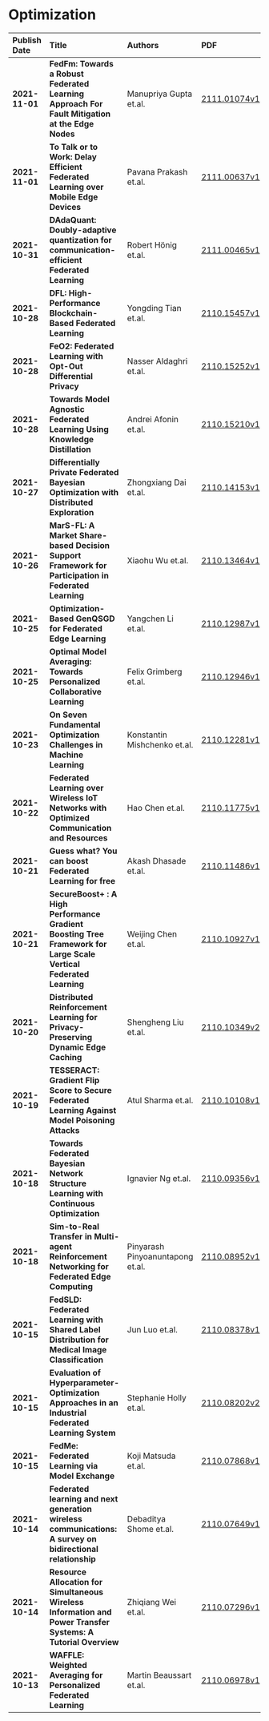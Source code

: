 # Optimization

| Publish Date | Title | Authors | PDF | Code |
|:---------|:-----------------------|:---------|:------|:------|
|**2021-11-01**|**FedFm: Towards a Robust Federated Learning Approach For Fault Mitigation at the Edge Nodes**|Manupriya Gupta et.al.|[2111.01074v1](http://arxiv.org/abs/2111.01074v1)|null|
|**2021-11-01**|**To Talk or to Work: Delay Efficient Federated Learning over Mobile Edge Devices**|Pavana Prakash et.al.|[2111.00637v1](http://arxiv.org/abs/2111.00637v1)|null|
|**2021-10-31**|**DAdaQuant: Doubly-adaptive quantization for communication-efficient Federated Learning**|Robert Hönig et.al.|[2111.00465v1](http://arxiv.org/abs/2111.00465v1)|null|
|**2021-10-28**|**DFL: High-Performance Blockchain-Based Federated Learning**|Yongding Tian et.al.|[2110.15457v1](http://arxiv.org/abs/2110.15457v1)|**[link](https://github.com/twoentartian/DFL)**|
|**2021-10-28**|**FeO2: Federated Learning with Opt-Out Differential Privacy**|Nasser Aldaghri et.al.|[2110.15252v1](http://arxiv.org/abs/2110.15252v1)|null|
|**2021-10-28**|**Towards Model Agnostic Federated Learning Using Knowledge Distillation**|Andrei Afonin et.al.|[2110.15210v1](http://arxiv.org/abs/2110.15210v1)|null|
|**2021-10-27**|**Differentially Private Federated Bayesian Optimization with Distributed Exploration**|Zhongxiang Dai et.al.|[2110.14153v1](http://arxiv.org/abs/2110.14153v1)|null|
|**2021-10-26**|**MarS-FL: A Market Share-based Decision Support Framework for Participation in Federated Learning**|Xiaohu Wu et.al.|[2110.13464v1](http://arxiv.org/abs/2110.13464v1)|null|
|**2021-10-25**|**Optimization-Based GenQSGD for Federated Edge Learning**|Yangchen Li et.al.|[2110.12987v1](http://arxiv.org/abs/2110.12987v1)|null|
|**2021-10-25**|**Optimal Model Averaging: Towards Personalized Collaborative Learning**|Felix Grimberg et.al.|[2110.12946v1](http://arxiv.org/abs/2110.12946v1)|null|
|**2021-10-23**|**On Seven Fundamental Optimization Challenges in Machine Learning**|Konstantin Mishchenko et.al.|[2110.12281v1](http://arxiv.org/abs/2110.12281v1)|null|
|**2021-10-22**|**Federated Learning over Wireless IoT Networks with Optimized Communication and Resources**|Hao Chen et.al.|[2110.11775v1](http://arxiv.org/abs/2110.11775v1)|null|
|**2021-10-21**|**Guess what? You can boost Federated Learning for free**|Akash Dhasade et.al.|[2110.11486v1](http://arxiv.org/abs/2110.11486v1)|null|
|**2021-10-21**|**SecureBoost+ : A High Performance Gradient Boosting Tree Framework for Large Scale Vertical Federated Learning**|Weijing Chen et.al.|[2110.10927v1](http://arxiv.org/abs/2110.10927v1)|**[link](https://github.com/FederatedAI/FATE)**|
|**2021-10-20**|**Distributed Reinforcement Learning for Privacy-Preserving Dynamic Edge Caching**|Shengheng Liu et.al.|[2110.10349v2](http://arxiv.org/abs/2110.10349v2)|null|
|**2021-10-19**|**TESSERACT: Gradient Flip Score to Secure Federated Learning Against Model Poisoning Attacks**|Atul Sharma et.al.|[2110.10108v1](http://arxiv.org/abs/2110.10108v1)|null|
|**2021-10-18**|**Towards Federated Bayesian Network Structure Learning with Continuous Optimization**|Ignavier Ng et.al.|[2110.09356v1](http://arxiv.org/abs/2110.09356v1)|null|
|**2021-10-18**|**Sim-to-Real Transfer in Multi-agent Reinforcement Networking for Federated Edge Computing**|Pinyarash Pinyoanuntapong et.al.|[2110.08952v1](http://arxiv.org/abs/2110.08952v1)|null|
|**2021-10-15**|**FedSLD: Federated Learning with Shared Label Distribution for Medical Image Classification**|Jun Luo et.al.|[2110.08378v1](http://arxiv.org/abs/2110.08378v1)|null|
|**2021-10-15**|**Evaluation of Hyperparameter-Optimization Approaches in an Industrial Federated Learning System**|Stephanie Holly et.al.|[2110.08202v2](http://arxiv.org/abs/2110.08202v2)|null|
|**2021-10-15**|**FedMe: Federated Learning via Model Exchange**|Koji Matsuda et.al.|[2110.07868v1](http://arxiv.org/abs/2110.07868v1)|null|
|**2021-10-14**|**Federated learning and next generation wireless communications: A survey on bidirectional relationship**|Debaditya Shome et.al.|[2110.07649v1](http://arxiv.org/abs/2110.07649v1)|null|
|**2021-10-14**|**Resource Allocation for Simultaneous Wireless Information and Power Transfer Systems: A Tutorial Overview**|Zhiqiang Wei et.al.|[2110.07296v1](http://arxiv.org/abs/2110.07296v1)|null|
|**2021-10-13**|**WAFFLE: Weighted Averaging for Personalized Federated Learning**|Martin Beaussart et.al.|[2110.06978v1](http://arxiv.org/abs/2110.06978v1)|null|

